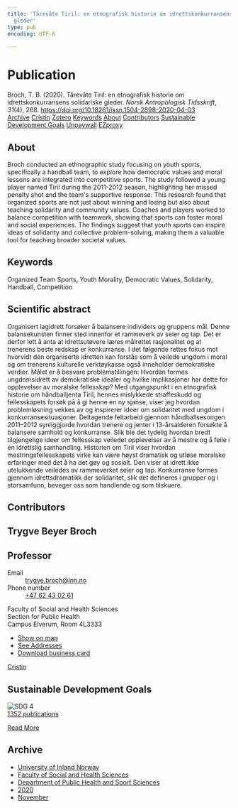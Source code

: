 ```yaml
---
title: 'Tårevåte Tiril: en etnografisk historie om idrettskonkurransens solidariske
  gleder'
type: pub
encoding: UTF-8

---
```

<h1>Publication</h1>
<article id="csl-bib-container-626MSTZS" class="csl-bib-container">
  <div class="csl-bib-body"> <div class="csl-entry">Broch, T. B. (2020). Tårevåte Tiril: en etnografisk historie om idrettskonkurransens solidariske gleder. <i>Norsk Antropologisk Tidsskrift</i>, <i>31</i>(4), 268. <a href="https://doi.org/10.18261/issn.1504-2898-2020-04-03">https://doi.org/10.18261/issn.1504-2898-2020-04-03</a></div> </div>
  <div class="csl-bib-buttons">
    <a href="#taxonomy-article-626MSTZS" alt="archive" class="csl-bib-button">Archive</a>
    <a href="https://app.cristin.no/results/show.jsf?id=1851923" alt="Cristin" class="csl-bib-button">Cristin</a>
    <a href="http://zotero.org/groups/5881554/items/626MSTZS" alt="Zotero" class="csl-bib-button">Zotero</a>
    <a href="#keywords-article-626MSTZS" alt="keywords" class="csl-bib-button">Keywords</a>
    <a href="#about-article-626MSTZS" alt="about_pub" class="csl-bib-button">About</a>
    <a href="#contributors-article-626MSTZS" alt="contributors" class="csl-bib-button">Contributors</a>
    <a href="#sdg-article-626MSTZS" alt="sdg" class="csl-bib-button">Sustainable Development Goals</a>
    <a href="https://www.idunn.no/file/pdf/67253522/taarevaate_tiril_en_etnografisk_historie_om_idrettskonkurran.pdf" alt="Unpaywall" class="csl-bib-button">Unpaywall</a>
    <a href="https://www.idunn.no/file/pdf/67253522/taarevaate_tiril_en_etnografisk_historie_om_idrettskonkurran.pdf" alt="EZproxy" class="csl-bib-button">EZproxy</a>
  </div>
  <div id="csl-bib-meta-container-626MSTZS"></div>
</article>
<div id="csl-bib-meta-626MSTZS" class="csl-bib-meta">
  <article id="about-article-626MSTZS" class="about_pub-article">
    <h1>About</h1>
    Broch conducted an ethnographic study focusing on youth sports, specifically a handball team, to explore how democratic values and moral lessons are integrated into competitive sports. The study followed a young player named Tiril during the 2011-2012 season, highlighting her missed penalty shot and the team's supportive response. This research found that organized sports are not just about winning and losing but also about teaching solidarity and community values. Coaches and players worked to balance competition with teamwork, showing that sports can foster moral and social experiences. The findings suggest that youth sports can inspire ideas of solidarity and collective problem-solving, making them a valuable tool for teaching broader societal values.
  </article>
  <article id="keywords-article-626MSTZS" class="keywords-article">
    <h1>Keywords</h1>
    Organized Team Sports, Youth Morality, Democratic Values, Solidarity, Handball, Competition
  </article>
  <article id="abstract-article-626MSTZS" class="abstract-article">
    <h1>Scientific abstract</h1>
    Organisert lagidrett forsøker å balansere individers og gruppens mål. Denne balansekunsten finner sted innenfor et 
rammeverk av seier og tap. Det er derfor lett å anta at idrettsutøvere læres målrettet rasjonalitet og at trenerens beste redskap er konkurranse. I det følgende rettes fokus mot hvorvidt den organiserte idretten kan forstås som å veilede ungdom i moral og om trenerens kulturelle verktøykasse også inneholder demokratiske verdier. Målet er å besvare problemstillingen: Hvordan formes ungdomsidrett av demokratiske idealer og hvilke implikasjoner har dette for opplevelser av moralske fellesskap? Med utgangspunkt i en etnografisk historie om håndballjenta Tiril, hennes mislykkede straffeskudd og fellesskapets forsøk på å gi henne en ny sjanse, viser jeg hvordan problemløsning vekkes av og inspirerer ideer om solidaritet med ungdom i konkurransesituasjoner. Deltagende feltarbeid gjennom håndballsesongen 2011–2012 synliggjorde hvordan trenere og jenter i 13-årsalderen forsøkte å balansere samhold og konkurranse. Slik ble det tydelig hvordan bredt tilgjengelige ideer om fellesskap veiledet opplevelser av å mestre og å feile i en idrettslig samhandling. Historien om Tiril viser hvordan mestringsfellesskapets virke kan være høyst dramatisk og 
utløse moralske erfaringer med det å ha det gøy og sosialt. Den viser at idrett ikke utelukkende veiledes av rammeverket seier og tap. Konkurranse formes gjennom idrettsdramatikk der solidaritet, slik det defineres i grupper og i storsamfunn, beveger oss som handlende og som tilskuere.
  </article>
  <article id="contributors-article-626MSTZS" class="contributors-article">
    <h1>Contributors</h1>
    <div class="personas"> <div class="vrtx-hinn-person-card"> <div class="photo"> <i class="lar la-user-circle missing-person"></i> </div> <div class="info"> <hgroup><h1>Trygve Beyer Broch</h1> <h2>Professor</h2> </hgroup><dl> <dt>Email</dt> <dd> <a href="mailto:trygve.broch@inn.no">trygve.broch@inn.no</a> </dd> <dt>Phone number</dt> <dd><a href="tel:+4762430261"> +47 62 43 02 61 </a></dd> </dl> <p> Faculty of Social and Health Sciences<br> Section for Public Health<br> Campus Elverum, Room 4L3333 </p> <ul class="vrtx-hinn-links"> <li><a href="https://www.google.com/maps?q=60.88177,11.53669">Show on map</a></li> <li><a href="https://www.inn.no/english/find-an-employee/trygve-broch.html#vrtx-hinn-addresses">See Addresses</a></li> <li><a href="https://www.inn.no/english/find-an-employee/trygve-broch.html?vrtx=vcf">Download business card</a></li> </ul> </div> </div> <a href="https://app.cristin.no/persons/show.jsf?id=328623" alt="Cristin URL" class="personas-cristin">Cristin</a> </div>
  </article>
  <article id="sdg-article-626MSTZS" class="sdg-article">
    <h1>Sustainable Development Goals</h1>
    <div class="sdg-container"><div id="sdg4" class="sdg">
        <img src="{{< params subfolder >}}images/sdg/sdg04_en.png" class="image" alt="SDG 4">
        <div class="sdg-overlay">
          <a href="/en/archive/?key=?sdg=4#archive" class="sdg-publication-count"><span>1352</span> publications</a>
          <p><a href="https://sdgs.un.org/goals/goal4" class="sdg-read-more">Read More</a></p>
        </div>
      </div></div>
  </article>
  <article id="taxonomy-article-626MSTZS" class="taxonomy-article">
    <h1>Archive</h1>
    <ul>
      <li>
        <a href="/en/archive/?key=3DCRN523">University of Inland Norway</a>
      </li>
      <li>
        <a href="/en/archive/?key=IDKFS3MX">Faculty of Social and Health Sciences</a>
      </li>
      <li>
        <a href="/en/archive/?key=FJXE3Z8X">Department of Public Health and Sport Sciences</a>
      </li>
      <li>
        <a href="/en/archive/?key=6ZJPMG9D">2020</a>
      </li>
      <li>
        <a href="/en/archive/?key=3W46UHC4">November</a>
      </li>
    </ul>
  </article>
</div>
